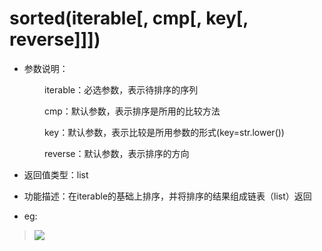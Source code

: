 # sorted(iterable[, cmp[, key[, reverse]]])

- 参数说明：

&emsp;&emsp;&emsp;&emsp;iterable：必选参数，表示待排序的序列

&emsp;&emsp;&emsp;&emsp;cmp：默认参数，表示排序是所用的比较方法

&emsp;&emsp;&emsp;&emsp;key：默认参数，表示比较是所用参数的形式(key=str.lower())

&emsp;&emsp;&emsp;&emsp;reverse：默认参数，表示排序的方向


- 返回值类型：list

- 功能描述：在iterable的基础上排序，并将排序的结果组成链表（list）返回

- eg:

>![](http://ww3.sinaimg.cn/mw690/70cc3cccgw1erkd2n68z8j20gl09xt9a.jpg)